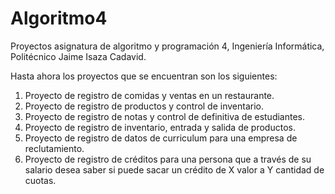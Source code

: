 # Algoritmo4
Proyectos asignatura de algoritmo y programación 4, Ingeniería Informática, Politécnico Jaime Isaza Cadavid.

Hasta ahora los proyectos que se encuentran son los siguientes:

1. Proyecto de registro de comidas y ventas en un restaurante.
2. Proyecto de registro de productos y control de inventario.
3. Proyecto de registro de notas y control de definitiva de estudiantes.
4. Proyecto de registro de inventario, entrada y salida de productos.
5. Proyecto de registro de datos de curriculum para una empresa de reclutamiento.
6. Proyecto de registro de créditos para una persona que a través de su salario desea saber si puede sacar un crédito de X valor a Y cantidad de cuotas.
